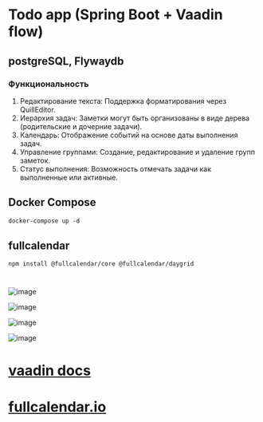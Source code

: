 # Todo app (Spring Boot + Vaadin flow)
## postgreSQL, Flywaydb

### Функциональность
1. Редактирование текста: Поддержка форматирования через QuillEditor.
2. Иерархия задач: Заметки могут быть организованы в виде дерева (родительские и дочерние задачи).
3. Календарь: Отображение событий на основе даты выполнения задач.
4. Управление группами: Создание, редактирование и удаление групп заметок.
5. Статус выполнения: Возможность отмечать задачи как выполненные или активные.

## Docker Compose

```markdown
docker-compose up -d
```

## fullcalendar
```markdown
npm install @fullcalendar/core @fullcalendar/daygrid
```
#
![image](https://github.com/user-attachments/assets/9a525ba2-01b7-4cf0-9185-7ab68034d271)

![image](https://github.com/user-attachments/assets/d0e93966-f4a9-4007-bc67-8dc8f7dd08f3)

![image](https://github.com/user-attachments/assets/f64a044c-0812-415a-b022-b6f8a4ba4f9c)

![image](https://github.com/user-attachments/assets/7264302a-82fa-422e-b6fc-96aa9ceae6be)


#
#
# [vaadin docs](https://vaadin.com/docs/latest/)  

# [fullcalendar.io](https://fullcalendar.io/docs/getting-started)



